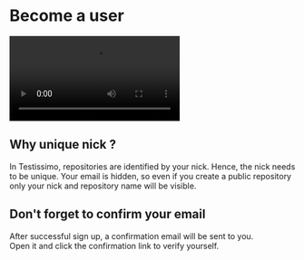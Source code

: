 # Become a user
![VIDEO-338-368](/documentation/videos/become-a-user-signup.mp4)

## Why unique nick ?
In Testissimo, repositories are identified by your nick. Hence, the nick needs to be unique. 
Your email is hidden, so even if you create a public repository only your nick and repository name will be visible.

## Don't forget to confirm your email
After successful sign up, a confirmation email will be sent to you.  
Open it and click the confirmation link to verify yourself.

